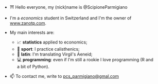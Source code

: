 - ⛩️ Hello everyone, my (nick)name is @ScipioneParmigiano

- I'm a _economics_ student in Switzerland and I'm the owner of www.zanotp.com.

-   My main interests are:
    - 📈 **statistics** applied to economics;
    - 🏈 **sport**: I practice calisthenics;
    - 🔖 **latin**: I'm translating Virgil's Aeneid;
    - 💻 **programming**: even if I'm still a rookie I love programming (R and a bit of Python).

- 📫 To contact me, write to pcs_parmigiano@gmal.com 
